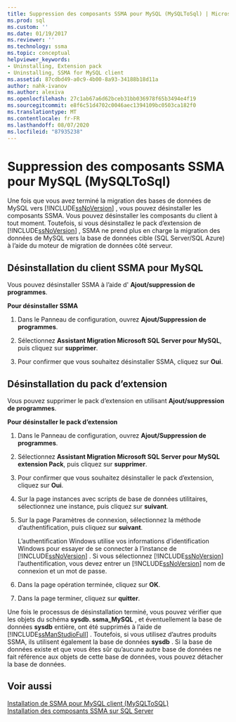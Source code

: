 ```yaml
---
title: Suppression des composants SSMA pour MySQL (MySQLToSql) | Microsoft Docs
ms.prod: sql
ms.custom: ''
ms.date: 01/19/2017
ms.reviewer: ''
ms.technology: ssma
ms.topic: conceptual
helpviewer_keywords:
- Uninstalling, Extension pack
- Uninstalling, SSMA for MySQL client
ms.assetid: 87cdbd49-a0c9-4b00-8a93-34188b18d11a
author: nahk-ivanov
ms.author: alexiva
ms.openlocfilehash: 27c1ab67a6d62bceb31bb036978f65b3494e4f19
ms.sourcegitcommit: e8f6c51d4702c0046aec1394109bc0503ca182f0
ms.translationtype: MT
ms.contentlocale: fr-FR
ms.lasthandoff: 08/07/2020
ms.locfileid: "87935238"
---
```

# <a name="removing-the-ssma-for-mysql-components-mysqltosql"></a>Suppression des composants SSMA pour MySQL (MySQLToSql)
Une fois que vous avez terminé la migration des bases de données de MySQL vers [!INCLUDE[ssNoVersion](../../includes/ssnoversion-md.md)] , vous pouvez désinstaller les composants SSMA. Vous pouvez désinstaller les composants du client à tout moment. Toutefois, si vous désinstallez le pack d’extension de [!INCLUDE[ssNoVersion](../../includes/ssnoversion-md.md)] , SSMA ne prend plus en charge la migration des données de MySQL vers la base de données cible (SQL Server/SQL Azure) à l’aide du moteur de migration de données côté serveur.  
  
## <a name="uninstalling-the-ssma-for-mysql-client"></a>Désinstallation du client SSMA pour MySQL  
Vous pouvez désinstaller SSMA à l’aide d' **Ajout/suppression de programmes**.  
  
**Pour désinstaller SSMA**  
  
1.  Dans le Panneau de configuration, ouvrez **Ajout/Suppression de programmes**.  
  
2.  Sélectionnez **Assistant Migration Microsoft SQL Server pour MySQL**, puis cliquez sur **supprimer**.  
  
3.  Pour confirmer que vous souhaitez désinstaller SSMA, cliquez sur **Oui**.  
  
## <a name="uninstalling-the-extension-pack"></a>Désinstallation du pack d’extension  
Vous pouvez supprimer le pack d’extension en utilisant **Ajout/suppression de programmes**.  
  
**Pour désinstaller le pack d’extension**  
  
1.  Dans le Panneau de configuration, ouvrez **Ajout/Suppression de programmes**.  
  
2.  Sélectionnez **Assistant Migration Microsoft SQL Server pour MySQL extension Pack**, puis cliquez sur **supprimer**.  
  
3.  Pour confirmer que vous souhaitez désinstaller le pack d’extension, cliquez sur **Oui**.  
  
4.  Sur la page instances avec scripts de base de données utilitaires, sélectionnez une instance, puis cliquez sur **suivant**.  
  
5.  Sur la page Paramètres de connexion, sélectionnez la méthode d’authentification, puis cliquez sur **suivant**.  
  
    L’authentification Windows utilise vos informations d’identification Windows pour essayer de se connecter à l’instance de [!INCLUDE[ssNoVersion](../../includes/ssnoversion-md.md)] . Si vous sélectionnez [!INCLUDE[ssNoVersion](../../includes/ssnoversion-md.md)] l’authentification, vous devez entrer un [!INCLUDE[ssNoVersion](../../includes/ssnoversion-md.md)] nom de connexion et un mot de passe.  
  
6.  Dans la page opération terminée, cliquez sur **OK**.  
  
7.  Dans la page terminer, cliquez sur **quitter**.  
  
Une fois le processus de désinstallation terminé, vous pouvez vérifier que les objets du schéma **sysdb. ssma_MySQL** , et éventuellement la base de données **sysdb** entière, ont été supprimés à l’aide de [!INCLUDE[ssManStudioFull](../../includes/ssmanstudiofull-md.md)] . Toutefois, si vous utilisez d’autres produits SSMA, ils utilisent également la base de données **sysdb** . Si la base de données existe et que vous êtes sûr qu’aucune autre base de données ne fait référence aux objets de cette base de données, vous pouvez détacher la base de données.  
  
## <a name="see-also"></a>Voir aussi  
[Installation de SSMA pour MySQL client &#40;MySQLToSQL&#41;](../../ssma/mysql/installing-ssma-for-mysql-client-mysqltosql.md)  
[Installation des composants SSMA sur SQL Server](installing-ssma-components-on-sql-server-mysqltosql.md)  
  

